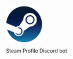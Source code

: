 

<div style="height:100px; width:100px" align="center">
  <img src="./images/steam-icon.png" />
</div>


Steam Profile Discord bot